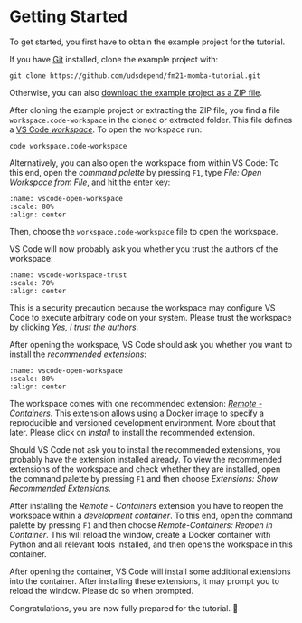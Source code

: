 # Getting Started

To get started, you first have to obtain the example project for the tutorial.

If you have [Git](https://git-scm.com) installed, clone the example project with:
```
git clone https://github.com/udsdepend/fm21-momba-tutorial.git
```
Otherwise, you can also [download the example project as a ZIP file](https://github.com/udsdepend/fm21-momba-tutorial/archive/refs/heads/master.zip).

After cloning the example project or extracting the ZIP file, you find a file `workspace.code-workspace` in the cloned or extracted folder.
This file defines a [VS Code *workspace*](https://code.visualstudio.com/docs/editor/workspaces).
To open the workspace run:
```
code workspace.code-workspace
```
Alternatively, you can also open the workspace from within VS Code: To this end, open the *command palette* by pressing `F1`, type *File: Open Workspace from File*, and hit the enter key:

```{image} ./images/vscode-open-workspace.png
:name: vscode-open-workspace
:scale: 80%
:align: center
```

Then, choose the `workspace.code-workspace` file to open the workspace.

VS Code will now probably ask you whether you trust the authors of the workspace:

```{image} ./images/vscode-workspace-trust.png
:name: vscode-workspace-trust
:scale: 70%
:align: center
```

This is a security precaution because the workspace may configure VS Code to execute arbitrary code on your system.
Please trust the workspace by clicking *Yes, I trust the authors*.

After opening the workspace, VS Code should ask you whether you want to install the *recommended extensions*:

```{image} ./images/vscode-install-extensions.png
:name: vscode-open-workspace
:scale: 80%
:align: center
```

The workspace comes with one recommended extension: [*Remote - Containers*](https://marketplace.visualstudio.com/items?itemName=ms-vscode-remote.remote-containers).
This extension allows using a Docker image to specify a reproducible and versioned development environment.
More about that later.
Please click on *Install* to install the recommended extension.

Should VS Code not ask you to install the recommended extensions, you probably have the extension installed already.
To view the recommended extensions of the workspace and check whether they are installed, open the command palette by pressing `F1` and then choose *Extensions: Show Recommended Extensions*.

After installing the *Remote - Containers* extension you have to reopen the workspace within a *development container*.
To this end, open the command palette by pressing `F1` and then choose *Remote-Containers: Reopen in Container*.
This will reload the window, create a Docker container with Python and all relevant tools installed, and then opens the workspace in this container.

After opening the container, VS Code will install some additional extensions into the container.
After installing these extensions, it may prompt you to reload the window.
Please do so when prompted.

Congratulations, you are now fully prepared for the tutorial. 🎉
